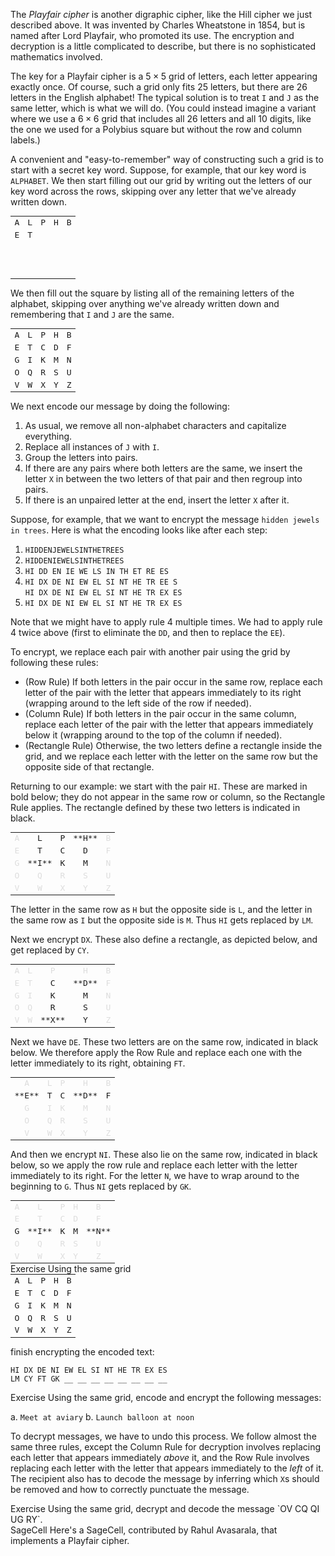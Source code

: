 The *Playfair cipher* is another digraphic cipher, like the Hill cipher we just described above. It was invented by Charles Wheatstone in 1854, but is named after Lord Playfair, who promoted its use. The encryption and decryption is a little complicated to describe, but there is no sophisticated mathematics involved. 

The key for a Playfair cipher is a $5 \times 5$ grid of letters, each letter appearing exactly once. Of course, such a grid only fits 25 letters, but there are 26 letters in the English alphabet! The typical solution is to treat `I` and `J` as the same letter, which is what we will do. (You could instead imagine a variant where we use a $6 \times 6$ grid that includes all 26 letters and all 10 digits, like the one we used for a Polybius square but without the row and column labels.)

A convenient and "easy-to-remember" way of constructing such a grid is to start with a secret key word. Suppose, for example, that our key word is `ALPHABET`. We then start filling out our grid by writing out the letters of our key word across the rows, skipping over any letter that we've already written down. 

<table width="30%" style="margin: auto; font-family: monospace; text-align: center;">
<tr>
<td>A</td>
<td>L</td>
<td>P</td>
<td>H</td>
<td>B</td>
</tr>

<tr>
<td>E</td>
<td>T</td>
<td> </td>
<td> </td>
<td> </td>
</tr>

<tr>
<td>&nbsp;</td>
<td> </td>
<td> </td>
<td> </td>
<td> </td>
</tr>

<tr>
<td>&nbsp;</td>
<td> </td>
<td> </td>
<td> </td>
<td> </td>
</tr>

<tr>
<td>&nbsp;</td>
<td> </td>
<td> </td>
<td> </td>
<td> </td>
</tr>
</table>

We then fill out the square by listing all of the remaining letters of the alphabet, skipping over anything we've already written down and remembering that `I` and `J` are the same. 

<table width="30%" style="margin: auto; font-family: monospace; text-align: center;">
<tr>
<td>A</td>
<td>L</td>
<td>P</td>
<td>H</td>
<td>B</td>
</tr>

<tr>
<td>E</td>
<td>T</td>
<td>C</td>
<td>D</td>
<td>F</td>
</tr>

<tr>
<td>G</td>
<td>I</td>
<td>K</td>
<td>M</td>
<td>N</td>
</tr>

<tr>
<td>O</td>
<td>Q</td>
<td>R</td>
<td>S</td>
<td>U</td>
</tr>

<tr>
<td>V</td>
<td>W</td>
<td>X</td>
<td>Y</td>
<td>Z</td>
</tr>
</table>

We next encode our message by doing the following: 

1. As usual, we remove all non-alphabet characters and capitalize everything.
2. Replace all instances of `J` with `I`. 
3. Group the letters into pairs. 
4. If there are any pairs where both letters are the same, we insert the letter `X` in between the two letters of that pair and then regroup into pairs. 
5. If there is an unpaired letter at the end, insert the letter `X` after it. 

Suppose, for example, that we want to encrypt the message `hidden jewels in trees`. Here is what the encoding looks like after each step: 

1. `HIDDENJEWELSINTHETREES`
2. `HIDDENIEWELSINTHETREES`
3. `HI DD EN IE WE LS IN TH ET RE ES`
4. `HI DX DE NI EW EL SI NT HE TR EE S`  
   `HI DX DE NI EW EL SI NT HE TR EX ES`
5. `HI DX DE NI EW EL SI NT HE TR EX ES`

Note that we might have to apply rule 4 multiple times. We had to apply rule 4 twice above (first to eliminate the `DD`, and then to replace the `EE`). 

To encrypt, we replace each pair with another pair using the grid by following these rules: 

* (Row Rule) If both letters in the pair occur in the same row, replace each letter of the pair with the letter that appears immediately to its right (wrapping around to the left side of the row if needed). 
* (Column Rule) If both letters in the pair occur in the same column, replace each letter of the pair with the letter that appears immediately below it (wrapping around to the top of the column if needed). 
* (Rectangle Rule) Otherwise, the two letters define a rectangle inside the grid, and we replace each letter with the letter on the same row but the opposite side of that rectangle. 

Returning to our example: we start with the pair `HI`. These are marked in bold below; they do not appear in the same row or column, so the Rectangle Rule applies. The rectangle defined by these two letters is indicated in black. 

<table width="30%" style="margin: auto; font-family: monospace; text-align: center;">
<tr>
<td style="color: #dddddd">A</td>
<td>L</td>
<td>P</td>
<td>**H**</td>
<td style="color: #dddddd">B</td>
</tr>

<tr>
<td style="color: #dddddd">E</td>
<td>T</td>
<td>C</td>
<td>D</td>
<td style="color: #dddddd">F</td>
</tr>

<tr>
<td style="color: #dddddd">G</td>
<td>**I**</td>
<td>K</td>
<td>M</td>
<td style="color: #dddddd">N</td>
</tr>

<tr>
<td style="color: #dddddd">O</td>
<td style="color: #dddddd">Q</td>
<td style="color: #dddddd">R</td>
<td style="color: #dddddd">S</td>
<td style="color: #dddddd">U</td>
</tr>

<tr>
<td style="color: #dddddd">V</td>
<td style="color: #dddddd">W</td>
<td style="color: #dddddd">X</td>
<td style="color: #dddddd">Y</td>
<td style="color: #dddddd">Z</td>
</tr>
</table>

The letter in the same row as `H` but the opposite side is `L`, and the letter in the same row as `I` but the opposite side is `M`. Thus `HI` gets replaced by `LM`. 

Next we encrypt `DX`. These also define a rectangle, as depicted below, and get replaced by `CY`. 

<table width="30%" style="margin: auto; font-family: monospace; text-align: center;">
<tr>
<td style="color: #dddddd">A</td>
<td style="color: #dddddd">L</td>
<td style="color: #dddddd">P</td>
<td style="color: #dddddd">H</td>
<td style="color: #dddddd">B</td>
</tr>

<tr>
<td style="color: #dddddd">E</td>
<td style="color: #dddddd">T</td>
<td>C</td>
<td>**D**</td>
<td style="color: #dddddd">F</td>
</tr>

<tr>
<td style="color: #dddddd">G</td>
<td style="color: #dddddd">I</td>
<td>K</td>
<td>M</td>
<td style="color: #dddddd">N</td>
</tr>

<tr>
<td style="color: #dddddd">O</td>
<td style="color: #dddddd">Q</td>
<td>R</td>
<td>S</td>
<td style="color: #dddddd">U</td>
</tr>

<tr>
<td style="color: #dddddd">V</td>
<td style="color: #dddddd">W</td>
<td>**X**</td>
<td>Y</td>
<td style="color: #dddddd">Z</td>
</tr>
</table>

Next we have `DE`. These two letters are on the same row, indicated in black below. We therefore apply the Row Rule and replace each one with the letter immediately to its right, obtaining `FT`. 

<table width="30%" style="margin: auto; font-family: monospace; text-align: center;">
<tr>
<td style="color: #dddddd">A</td>
<td style="color: #dddddd">L</td>
<td style="color: #dddddd">P</td>
<td style="color: #dddddd">H</td>
<td style="color: #dddddd">B</td>
</tr>

<tr>
<td>**E**</td>
<td>T</td>
<td>C</td>
<td>**D**</td>
<td>F</td>
</tr>

<tr>
<td style="color: #dddddd">G</td>
<td style="color: #dddddd">I</td>
<td style="color: #dddddd">K</td>
<td style="color: #dddddd">M</td>
<td style="color: #dddddd">N</td>
</tr>

<tr>
<td style="color: #dddddd">O</td>
<td style="color: #dddddd">Q</td>
<td style="color: #dddddd">R</td>
<td style="color: #dddddd">S</td>
<td style="color: #dddddd">U</td>
</tr>

<tr>
<td style="color: #dddddd">V</td>
<td style="color: #dddddd">W</td>
<td style="color: #dddddd">X</td>
<td style="color: #dddddd">Y</td>
<td style="color: #dddddd">Z</td>
</tr>
</table>

And then we encrypt `NI`. These also lie on the same row, indicated in black below, so we apply the row rule and replace each letter with the letter immediately to its right. For the letter `N`, we have to wrap around to the beginning to `G`. Thus `NI` gets replaced by `GK`. 

<table width="30%" style="margin: auto; font-family: monospace; text-align: center;">
<tr>
<td style="color: #dddddd">A</td>
<td style="color: #dddddd">L</td>
<td style="color: #dddddd">P</td>
<td style="color: #dddddd">H</td>
<td style="color: #dddddd">B</td>
</tr>

<tr>
<td style="color: #dddddd">E</td>
<td style="color: #dddddd">T</td>
<td style="color: #dddddd">C</td>
<td style="color: #dddddd">D</td>
<td style="color: #dddddd">F</td>
</tr>

<tr>
<td>G</td>
<td>**I**</td>
<td>K</td>
<td>M</td>
<td>**N**</td>
</tr>

<tr>
<td style="color: #dddddd">O</td>
<td style="color: #dddddd">Q</td>
<td style="color: #dddddd">R</td>
<td style="color: #dddddd">S</td>
<td style="color: #dddddd">U</td>
</tr>

<tr>
<td style="color: #dddddd">V</td>
<td style="color: #dddddd">W</td>
<td style="color: #dddddd">X</td>
<td style="color: #dddddd">Y</td>
<td style="color: #dddddd">Z</td>
</tr>
</table>

<div class="element">
<span class="label">Exercise</span>
Using the same grid
<table width="30%" style="margin: auto; font-family: monospace; text-align: center;">
<tr>
<td>A</td>
<td>L</td>
<td>P</td>
<td>H</td>
<td>B</td>
</tr>

<tr>
<td>E</td>
<td>T</td>
<td>C</td>
<td>D</td>
<td>F</td>
</tr>

<tr>
<td>G</td>
<td>I</td>
<td>K</td>
<td>M</td>
<td>N</td>
</tr>

<tr>
<td>O</td>
<td>Q</td>
<td>R</td>
<td>S</td>
<td>U</td>
</tr>

<tr>
<td>V</td>
<td>W</td>
<td>X</td>
<td>Y</td>
<td>Z</td>
</tr>
</table>

finish encrypting the encoded text: 

```
HI DX DE NI EW EL SI NT HE TR EX ES
LM CY FT GK __ __ __ __ __ __ __ __
```
 
</div>

<div class="element">
<span class="label">Exercise</span>
Using the same grid, encode and encrypt the following messages:

a. `Meet at aviary`
b. `Launch balloon at noon`
</div>

To decrypt messages, we have to undo this process. We follow almost the same three rules, except the Column Rule for decryption involves replacing each letter that appears immediately *above* it, and the Row Rule involves replacing each letter with the letter that appears immediately to the *left* of it. The recipient also has to decode the message by inferring which `X`s should be removed and how to correctly punctuate the message.  

<div class="element">
<span class="label">Exercise</span>
Using the same grid, decrypt and decode the message `OV CQ QI UG RY`.
</div>

<div class="element" id="sagecell-playfair-cipher">
<span class="label">SageCell</span>
Here's a SageCell, contributed by Rahul Avasarala, that implements a Playfair cipher.
<div class="sage">
<script type="text/x-sage">
# Code contributed by Rahul Avasarala
from re import sub

# All capital letters except J
letters = "ABCDEFGHIKLMNOPQRSTUVWXYZ"

# Remove all non alphabetic characters and capitalize
def encode(text: str):
    stripped = sub(r"[^a-zA-Z]", "", text)
    return stripped.upper()

# Remove all non alphabetic characters, capitalize, and replace J with I
def encode_and_remove_J(text: str):
    return sub("J", "I", encode(text))

# Encode the text to prepare for Playfair encryption
# Use the repeat_break letter to break repeats (default: X)
def playfair_encode(text: str, repeat_break = "X"):
    if repeat_break not in list(letters):
        raise Exception("repeat_break must be a capital letter except J")
    
    text = encode_and_remove_J(text)
    i = 0
    out = ""
    while i < len(text):
        if i == len(text) - 1:
            out += text[i] + repeat_break
            i += 1
        elif text[i] == text[i + 1]:
            out += text[i] + repeat_break
            i += 1
        else:
            out += text[i:i+2]
            i += 2       
    return out

# Convert interger locations to coordinates on a 5x5 board
def convert_int_to_coord(num):
    if num < 0 or num >= 25:
        raise Exception("num must be < 25")
    return (num // 5, num % 5)

# Generate a Playfair key matrix given a key word
def generate_key(word):
    word = encode_and_remove_J(word) + letters
    seen = set()
    key = [x for x in word if x not in seen and not seen.add(x)]
    
    # Make a dict of letter to coordinate correspondences
    letter_to_coord = {x: convert_int_to_coord(i) for i, x in enumerate(key)}
    # Make a dict of coordinate to letter correspondences
    coord_to_letter = {convert_int_to_coord(i): x for i, x in enumerate(key)}
    
    return letter_to_coord, coord_to_letter
    
# Transform a pair
def transform_pair(pair, letter_to_coord, coord_to_letter, encrypt = True):
    a, b = pair
    ca, cb = letter_to_coord[a], letter_to_coord[b]

    t = 1 if encrypt else -1
    if ca[0] == cb[0]:
        cx = (ca[0], (ca[1] + t) % 5)
        cy = (cb[0], (cb[1] + t) % 5)
    elif ca[1] == cb[1]:
        cx = ((ca[0] + t) % 5, ca[1])
        cy = ((cb[0] + t) % 5, cb[1])
    else:
        cx = (ca[0], cb[1])
        cy = (cb[0], ca[1])

    return coord_to_letter[cx] + coord_to_letter[cy]
    
# Groups a list pairwise
def pairwise(iterable):
    a = iter(iterable)
    return zip(a, a)

# Encrypt the text
def encrypt(text, letter_to_coord, coord_to_letter):
    text = playfair_encode(text)
    transformed_pairs = [transform_pair(x, letter_to_coord, coord_to_letter) for x in pairwise(text)]
    return "".join(transformed_pairs)
    
# Decrypt the text
def decrypt(text, letter_to_coord, coord_to_letter):
    if len(text) % 2 == 1 or not text.isalpha() or not text.isupper() or "J" in text:
        raise Exception("invalid ciphertext")
    transformed_pairs = [transform_pair(x, letter_to_coord, coord_to_letter, encrypt = False) for x in pairwise(text)]
    return "".join(transformed_pairs)

# Create an output div
def output_div(label: str, content: str):
    s = '<div class="sagecell_interactControlCell" style="width: 100%;">'
    s += f'<label class="sagecell_interactControlLabel">{label}</label>'
    s += f'<div class="sagecell_interactControl">{content}</div>'
    s += '</div>'
    pretty_print(html(s))

@interact
def _(keyword=input_box(default="ALPHABET", label="Keyword", height=5, width=70),
      text=input_box(default="Hidden Jewels in the Trees!!!!!", label="Input", height=5, width=70),
      actions=selector(["encrypt", "decrypt"], buttons=True, label="Action")):
    
    letter_to_coord, coord_to_letter = generate_key(keyword)
    s = "<table style='text-align: center;' width='25%'>"
    for i in range(5):
        s += "<tr>"
        for j in range(5):
            s += f"<td>{coord_to_letter[i,j]}</td>"
        s += "</tr>"
    output_div("Grid", s)
    
    output = eval(actions)(text, letter_to_coord, coord_to_letter)
    output_div("Output", f'<textarea readonly rows="5" cols="70">{output}</textarea>')
</script>
</div>
</div>

